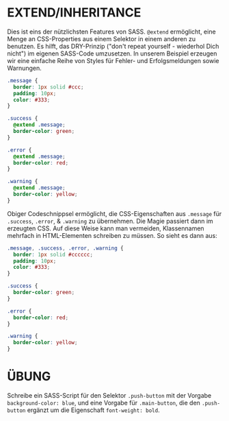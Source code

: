 # EXTEND/INHERITANCE

Dies ist eins der nützlichsten Features von SASS. `@extend` ermöglicht, eine Menge an CSS-Properties aus einem Selektor in einem anderen zu benutzen. Es hilft, das DRY-Prinzip  ("don't repeat yourself - wiederhol Dich nicht") im eigenen SASS-Code umzusetzen.  In unserem Beispiel erzeugen wir eine einfache Reihe von Styles für Fehler- und Erfolgsmeldungen sowie Warnungen.

```scss
.message {
  border: 1px solid #ccc;
  padding: 10px;
  color: #333;
}

.success {
  @extend .message;
  border-color: green;
}

.error {
  @extend .message;
  border-color: red;
}

.warning {
  @extend .message;
  border-color: yellow;
}
```

Obiger Codeschnippsel ermöglicht, die CSS-Eigenschaften aus `.message` für `.success`, `.error`, & `.warning` zu übernehmen. Die Magie passiert dann im erzeugten CSS. Auf diese Weise kann man vermeiden, Klassennamen mehrfach in HTML-Elementen schreiben zu müssen. So sieht es dann aus:

```css
.message, .success, .error, .warning {
  border: 1px solid #cccccc;
  padding: 10px;
  color: #333;
}

.success {
  border-color: green;
}

.error {
  border-color: red;
}

.warning {
  border-color: yellow;
}
```

# ÜBUNG

Schreibe ein SASS-Script für den Selektor `.push-button` mit der Vorgabe `background-color: blue`, und eine Vorgabe für `.main-button`, die den `.push-button` ergänzt um die Eigenschaft `font-weight: bold`.
